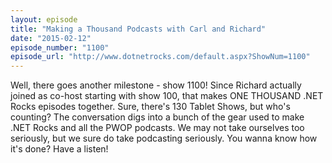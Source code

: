 ```yaml
---
layout: episode
title: "Making a Thousand Podcasts with Carl and Richard"
date: "2015-02-12"
episode_number: "1100"
episode_url: "http://www.dotnetrocks.com/default.aspx?ShowNum=1100"
---
```


Well, there goes another milestone - show 1100! Since Richard actually joined as co-host starting with show 100, that makes ONE THOUSAND .NET Rocks episodes together. Sure, there's 130 Tablet Shows, but who's counting? The conversation digs into a bunch of the gear used to make .NET Rocks and all the PWOP podcasts. We may not take ourselves too seriously, but we sure do take podcasting seriously. You wanna know how it's done? Have a listen!
